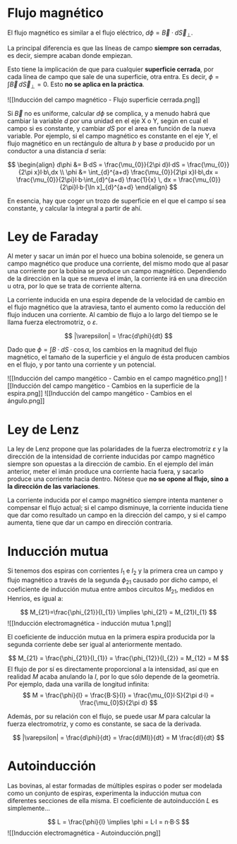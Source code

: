 
# Flujo magnético

El flujo magnético es similar a el flujo eléctrico, $d\phi = \vec{B} · d\vec{S}_{\perp}$.

La principal diferencia es que las líneas de campo **siempre son cerradas**, es decir, siempre acaban donde empiezan.

Esto tiene la implicación de que para cualquier **superficie cerrada**, por cada línea de campo que sale de una superficie, otra entra. Es decir, $\phi = \int \vec{B}\,d\vec{S}_{\perp} = 0$. Esto **no se aplica en la práctica**.

![[Inducción del campo magnético - Flujo superficie cerrada.png]]

Si $\vec{B}$ no es uniforme, calcular $d\phi$ se complica, y a menudo habrá que cambiar la variable $d$ por una unidad en el eje X o Y, según en cual el campo si es constante, y cambiar $dS$ por el area en función de la nueva variable. Por ejemplo, si el campo magnético es constante en el eje Y, el flujo magnético en un rectángulo de altura $b$ y base $a$ producido por un conductor a una distancia $d$ sería:

$$
\begin{align}
d\phi &= B·dS = \frac{\mu_{0}}{2\pi d}I·dS = \frac{\mu_{0}}{2\pi x}I·b\,dx \\
\phi &= \int_{d}^{a+d} \frac{\mu_{0}}{2\pi x}I·b\,dx = \frac{\mu_{0}}{2\pi}I·b·\int_{d}^{a+d} \frac{1}{x} \, dx = \frac{\mu_{0}}{2\pi}I·b·[\ln x]_{d}^{a+d}
\end{align}
$$

En esencia, hay que coger un trozo de superficie en el que el campo sí sea constante, y calcular la integral a partir de ahí.

# Ley de Faraday

Al meter y sacar un imán por el hueco una bobina solenoide, se genera un campo magnético que produce una corriente, del mismo modo que al pasar una corriente por la bobina se produce un campo magnético. Dependiendo de la dirección en la que se mueva el imán, la corriente irá en una dirección u otra, por lo que se trata de corriente alterna.

La corriente inducida en una espira depende de la velocidad de cambio en el flujo magnético que la atraviesa, tanto el aumento como la reducción del flujo inducen una corriente. Al cambio de flujo a lo largo del tiempo se le llama fuerza electromotriz, o $\varepsilon$.

$$
|\varepsilon| = \frac{d\phi}{dt}
$$

Dado que $\phi = \int B·dS·\cos \alpha$, los cambios en la magnitud del flujo magnético, el tamaño de la superficie y el ángulo de ésta producen cambios en el flujo, y por tanto una corriente y un potencial.

![[Inducción del campo mangético - Cambio en el campo magnético.png]]
![[Inducción del campo mangético - Cambios en la superficie de la espira.png]]
![[Inducción del campo mangético - Cambios en el ángulo.png]]

# Ley de Lenz

La ley de Lenz propone que las polaridades de la fuerza electromotriz $\varepsilon$ y la dirección de la intensidad de corriente inducidas por campo magnético siempre son opuestas a la dirección de cambio. En el ejemplo del imán anterior, meter el imán produce una corriente hacia fuera, y sacarlo produce una corriente hacia dentro. Nótese que **no se opone al flujo, sino a la dirección de las variaciones**.

La corriente inducida por el campo magnético siempre intenta mantener o compensar el flujo actual; si el campo disminuye, la corriente inducida tiene que dar como resultado un campo en la dirección del campo, y si el campo aumenta, tiene que dar un campo en dirección contraria.

# Inducción mutua

Si tenemos dos espiras con corrientes $I_{1}$ e $I_{2}$ y la primera crea un campo y flujo magnético a través de la segunda $\phi_{21}$ causado por dicho campo, el coeficiente de inducción mutua entre ambos circuitos $M_{21}$, medidos en Henrios, es igual a:

$$
M_{21}=\frac{\phi_{21}}{I_{1}} \implies \phi_{21} = M_{21}I_{1}
$$
![[Inducción electromagnética - inducción mutua 1.png]]

El coeficiente de inducción mutua en la primera espira producida por la segunda corriente debe ser igual al anteriormente mentado.

$$
M_{21} = \frac{\phi_{21}}{I_{1}} = \frac{\phi_{12}}{I_{2}} = M_{12} = M
$$
El flujo de por sí es directamente proporcional a la intensidad, así que en realidad $M$ acaba anulando la $I$, por lo que sólo depende de la geometría.
Por ejemplo, dada una varilla de longitud infinita:
$$
M = \frac{\phi}{I} = \frac{B·S}{I} = \frac{\mu_{0}I·S}{2\pi d·I} = \frac{\mu_{0}S}{2\pi d}
$$

Además, por su relación con el flujo, se puede usar $M$ para calcular la fuerza electromotriz, y como es constante, se saca de la derivada.

$$
|\varepsilon| = \frac{d\phi}{dt} = \frac{d(MI)}{dt} = M \frac{dI}{dt}
$$

# Autoinducción

Las bovinas, al estar formadas de múltiples espiras o poder ser modelada como un conjunto de espiras, experimenta la inducción mutua con diferentes secciones de ella misma. El coeficiente de autoinducción $L$ es simplemente...

$$
L = \frac{\phi}{I} \implies \phi = L·I = n·B·S
$$
![[Inducción electromagnética - Autoinducción.png]]